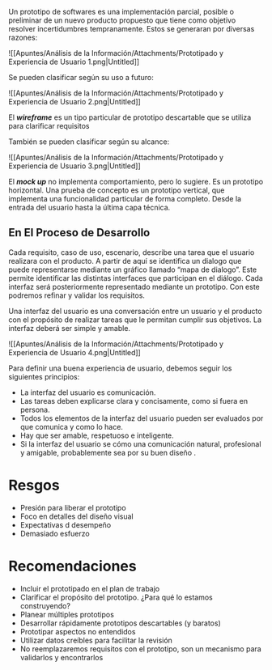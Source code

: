 Un prototipo de softwares es una implementación parcial, posible o preliminar de un nuevo producto propuesto que tiene como objetivo resolver incertidumbres tempranamente. Estos se generaran por diversas razones:

![[Apuntes/Análisis de la Información/Attachments/Prototipado y Experiencia de Usuario 1.png|Untitled]]

Se pueden clasificar según su uso a futuro:

![[Apuntes/Análisis de la Información/Attachments/Prototipado y Experiencia de Usuario 2.png|Untitled]]

El ***wireframe*** es un tipo particular de prototipo descartable que se utiliza para clarificar requisitos

También se pueden clasificar según su alcance:

![[Apuntes/Análisis de la Información/Attachments/Prototipado y Experiencia de Usuario 3.png|Untitled]]

El ***mock up*** no implementa comportamiento, pero lo sugiere. Es un prototipo horizontal. Una prueba de concepto es un prototipo vertical, que implementa una funcionalidad particular de forma completo. Desde la entrada del usuario hasta la última capa técnica.

## En El Proceso de Desarrollo

Cada requisito, caso de uso, escenario, describe una tarea que el usuario realizara con el producto. A partir de aquí se identifica un dialogo que puede representarse mediante un gráfico llamado “mapa de dialogo”. Este permite identificar las distintas interfaces que participan en el diálogo. Cada interfaz será posteriormente representado mediante un prototipo. Con este podremos refinar y validar los requisitos. 

Una interfaz del usuario es una conversación entre un usuario y el producto con el propósito de realizar tareas que le permitan cumplir sus objetivos. La interfaz deberá ser simple y amable.

![[Apuntes/Análisis de la Información/Attachments/Prototipado y Experiencia de Usuario 4.png|Untitled]]

Para definir una buena experiencia de usuario, debemos seguir los siguientes principios:

- La interfaz del usuario es comunicación.
- Las tareas deben explicarse clara y concisamente, como si fuera en persona.
- Todos los elementos de la interfaz del usuario pueden ser evaluados por que comunica y como lo hace.
- Hay que ser amable, respetuoso e inteligente.
- Si la interfaz del usuario se cómo una comunicación natural, profesional y amigable, probablemente sea por su buen diseño .

# Resgos

- Presión para liberar el prototipo
- Foco en detalles del diseño visual
- Expectativas d desempeño
- Demasiado esfuerzo

# Recomendaciones

- Incluir el prototipado en el plan de trabajo
- Clarificar el propósito del prototipo. ¿Para qué lo estamos construyendo?
- Planear múltiples prototipos
- Desarrollar rápidamente prototipos descartables (y baratos)
- Prototipar aspectos no entendidos
- Utilizar datos creíbles para facilitar la revisión
- No reemplazaremos requisitos con el prototipo, son un mecanismo para validarlos y encontrarlos